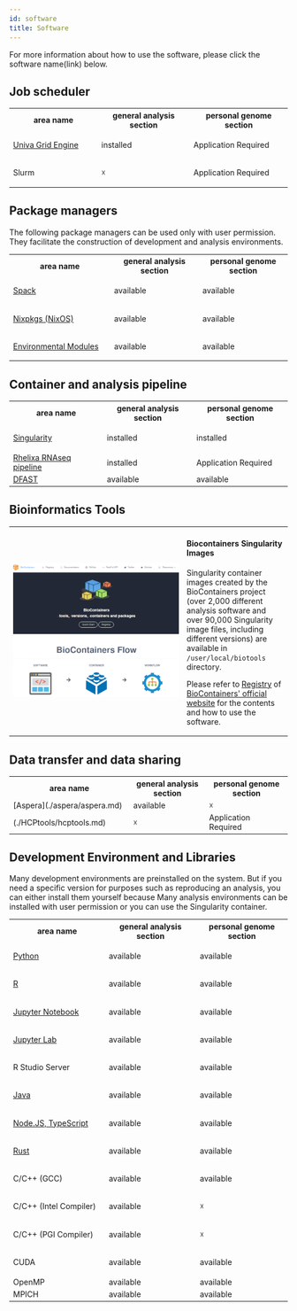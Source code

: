 ```yaml
---
id: software
title: Software
---
```


For more information about how to use the software, please click the software name(link) below.

## Job scheduler

<table>
<tr>
<th width="300">area name</th>
<th width="300"> general analysis section</th>
<th width="300">personal genome section</th>
</tr>
<tr>
<td width="300">

[Univa Grid Engine](univa_grid_engine)
</td>
<td width="300">installed</td>
<td width="300">Application Required</td>
</tr>
<tr>
<td width="300">

Slurm
</td>
<td width="300">☓</td>
<td width="300">Application Required</td>
</tr>
</table>


## Package managers


The following package managers can be used only with user permission. They facilitate the construction of development and analysis environments.

<table>
<tr>
<th width="300">area name</th>
<th width="300"> general analysis section</th>
<th width="300">personal genome section</th>
</tr>
<tr>
<td width="300">

[Spack](/software/spack)
</td>
<td width="300">available</td>
<td width="300">available</td>
</tr>
<tr>
<td width="300">

[Nixpkgs (NixOS)](/software/nixpkgs)
</td>
<td width="300">available</td>
<td width="300">available</td>
</tr>

<tr>
<td width="300">

[Environmental Modules](/software/environmental_modules)
</td>
<td width="300">available</td>
<td width="300">available</td>
</tr>

</table>

## Container and analysis pipeline

<table>
<tr>
<th width="300">area name</th>
<th width="300"> general analysis section</th>
<th width="300">personal genome section</th>
</tr>
<tr>
<td width="300">

[Singularity](Singularity)
</td>
<td width="300">installed</td>
<td width="300">installed</td>
</tr>
<tr>
<td width="300"><a href="https://sc.ddbj.nig.ac.jp/advanced_guides/Rhelixa_RNAseq">Rhelixa RNAseq pipeline</a></td>
<td width="300">installed</td>
<td width="300">Application Required</td>
</tr>

<tr>
<td width="300"><a href="https://sc.ddbj.nig.ac.jp/advanced_guides/advanced_guide#dfast">DFAST</a></td>
<td width="300">available</td>
<td width="300">available</td>
</tr>

</table>


## Bioinformatics Tools


<table border="0">
<tr>
<td width="300">

![](biocontainers_top.png)

</td>
<td>
<h4>Biocontainers Singularity Images</h4>

Singularity container images created by the BioContainers project (over 2,000 different analysis software and over 90,000 Singularity image files, including different versions) are available in `/user/local/biotools` directory.

Please refer to <a href="https://biocontainers.pro/registry">Registry</a> of <a href="https://biocontainers.pro/">BioContainers' official website</a> for the contents and how to use the software.

</td>
</tr>
</table>






## Data transfer and data sharing

<table>
<tr>
<th width="300">area name</th>
<th width="300"> general analysis section</th>
<th width="300">personal genome section</th>
</tr>
<tr>
<td width="300">[Aspera](./aspera/aspera.md)</td>
<td width="300">available</td>
<td width="300">☓</td>
</tr>
<tr>
<td width="300">(./HCPtools/hcptools.md)</td>
<td width="300">☓</td>
<td width="300">Application Required</td>
</tr>
</table>



## Development Environment and Libraries

Many development environments are preinstalled on the system. But if you need a specific version for purposes such as reproducing an analysis, you can either install them yourself because Many analysis environments can be installed with user permission or you can use the Singularity container.

<table>
<tr>
<th width="300">area name</th>
<th width="300"> general analysis section</th>
<th width="300">personal genome section</th>
</tr>
<tr>
<td width="300">

[Python](python)

</td>
<td width="300">available</td>
<td width="300">available</td>
</tr>
<tr>
<td width="300">

[R](R)

</td>
<td width="300">available</td>
<td width="300">available</td>
</tr>
<tr>
<td width="300">

[Jupyter Notebook](jupyter_notebook)

</td>
<td width="300">available</td>
<td width="300">available</td>
</tr>
<tr>
<td width="300">

[Jupyter Lab](jupyter_lab)

</td>
<td width="300">available</td>
<td width="300">available</td>
</tr>
<tr>
<td width="300">

R Studio Server

</td>
<td width="300">available</td>
<td width="300">available</td>
</tr>

<tr>
<td width="300">

[Java](java)

</td>

<td width="300">available</td>
<td width="300">available</td>
</tr>
<tr>
<td width="300">

[Node.JS, TypeScript](typescript)
</td>
<td width="300">available</td>
<td width="300">available</td>
</tr>
<tr>
<td width="300">

[Rust](rust)

</td>
<td width="300">available</td>
<td width="300">available</td>
</tr>
<tr>
<td width="300">

C/C++ (GCC)

</td>
<td width="300">available</td>
<td width="300">available</td>
</tr>
<tr>
<td width="300">

C/C++ (Intel Compiler)

</td>
<td width="300">available</td>
<td width="300">☓</td>

</tr>
<tr>
<td width="300">

C/C++ (PGI Compiler)

</td>
<td width="300">available</td>
<td width="300">☓</td>
</tr>
<tr>
<td width="300">

CUDA
</td>
<td width="300">available</td>
<td width="300">available</td>
</tr>
<tr>
<td width="300">OpenMP</td>
<td width="300">available</td>
<td width="300">available</td>
</tr>
<tr>
<td width="300">MPICH</td>
<td width="300">available</td>
<td width="300">available</td>
</tr>

</table>







